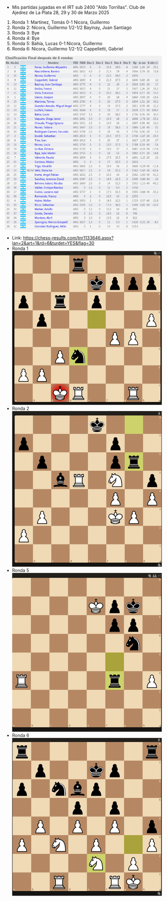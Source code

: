 - Mis partidas jugadas en el IRT sub 2400 "Aldo Torrillas". Club de Ajedrez de La Plata 28, 29 y 30 de Marzo 2025

1. Ronda 1: Martinez, Tomás 0-1 Nicora, Guillermo
2. Ronda 2: Nicora, Guillermo 1/2-1/2 Bayinay, Juan Santiago
3. Ronda 3: Bye
4. Ronda 4: Bye
5. Ronda 5: Bahía, Lucas 0-1 Nicora, Guillermo
6. Ronda 6: Nicora, Guillermo 1/2-1/2 Cappelletti, Gabriel
  
![Tabla Final del Torneo](image/tabla.png)
- Link: https://chess-results.com/tnr1133646.aspx?lan=2&art=1&rd=6&turdet=YES&flag=30
- Ronda 1
![Partida 1](image/p1.png)
- Ronda 2
![Partida 2](image/p2.png)
- Ronda 5
![Partida 5](image/p5.png)
- Ronda 6
![Partida 6](image/p6.png)

